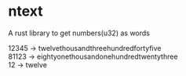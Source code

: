 # ntext

A rust library to get numbers(u32) as words

12345 -> twelvethousandthreehundredfortyfive  
81123 -> eightyonethousandonehundredtwentythree  
12 -> twelve

